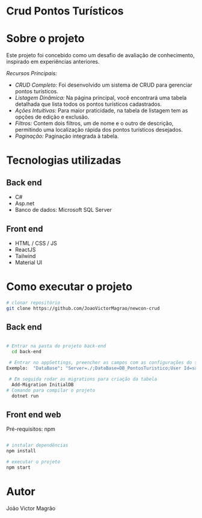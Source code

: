 # Crud Pontos Turísticos

# Sobre o projeto

Este projeto foi concebido como um desafio de avaliação de conhecimento, inspirado em experiências anteriores.

*Recursos Principais:*
- *CRUD Completo:* Foi desenvolvido um sistema de CRUD para gerenciar pontos turísticos.
- *Listagem Dinâmica:* Na página principal, você encontrará uma tabela detalhada que lista todos os pontos turísticos cadastrados.
- *Ações Intuitivas:* Para maior praticidade, na tabela de listagem tem as opções de edição e exclusão.
- *Filtros:* Contem dois filtros, um de nome e o outro de descrição, permitindo uma localização rápida dos pontos turísticos desejados.
- *Paginação:* Paginação integrada à tabela.


# Tecnologias utilizadas
## Back end
- C#
- Asp.net
- Banco de dados: Microsoft SQL Server
## Front end
- HTML / CSS / JS 
- ReactJS
- Tailwind
- Material UI


# Como executar o projeto

```bash
# clonar repositório
git clone https://github.com/JoaoVictorMagrao/newcon-crud
```

## Back end

```bash

# Entrar na pasta do projeto back-end
  cd back-end

 # Entrar no appSettings, preencher as campos com as configurações do seu banco de dados.
Exemplo:  "DataBase": "Server=./;DataBase=DB_PontosTuristico;User Id=sa;Password=123456"

 # Em seguida rodar as migrations para criação da tabela
  Add-Migration InitialDB
# Comando para compilar o projeto 
  dotnet run
```


## Front end web
Pré-requisitos: npm 

```bash

# instalar dependências
npm install

# executar o projeto
npm start
```

# Autor

João Victor Magrão
